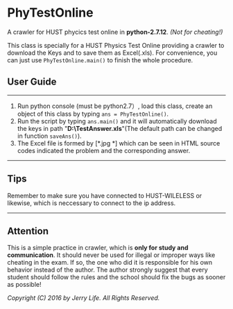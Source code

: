 # PhyTestOnline
A crawler for HUST phycics test online in **python-2.7.12**. _(Not for cheating!)_

This class is specially for a HUST Physics Test Online providing a crawler to download the Keys and to save them as Excel(.xls). For convenience, you can just use `PhyTestOnline.main()` to finish the whole procedure.


## User Guide
--------------

1. Run python console (must be python2.7）, load this class, create an object of this class by typing `ans = PhyTestOnline()`.
2. Run the script by typing `ans.main()`
and it will automatically download the keys in path "**D:\TestAnswer.xls**"(The default path can be changed in function `saveAns()`).
3. The Excel file is formed by [*.jpg *] which can be seen in HTML source codes indicated the problem and the corresponding answer.

--------------

## Tips
Remember to make sure you have connected to HUST-WILELESS or likewise, which is neccessary to connect to the ip address.

---------------

## Attention
This is a simple practice in crawler, which is **only for study and communication**. It should never be used for illegal or improper ways like cheating in the exam. If so, the one who did it is responsible for his own behavior instead of the author. The author strongly suggest that every student should follow the rules and the school should fix the bugs as sooner as possible!
    
*Copyright (C) 2016 by Jerry Life. All Rights Reserved.*
